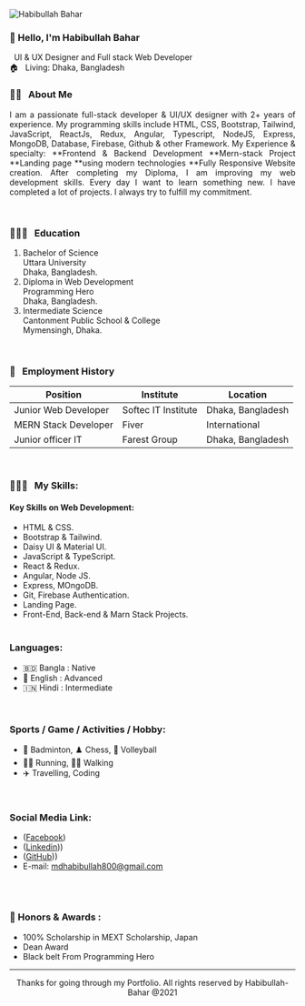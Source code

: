 ![Habibullah Bahar](https://user-images.githubusercontent.com/96808911/211027345-63add4e8-c474-4f3b-9e10-2ad663bd50bc.png)
### 👋 Hello, I'm Habibullah Bahar

&nbsp; UI & UX Designer and Full stack Web Developer <br/>
🏠 &nbsp; Living: Dhaka, Bangladesh
<br/>

<!-- about-me section starts here  -->

### 👨‍🏫 &nbsp; About Me

<p align="justify">
I am a passionate full-stack developer & UI/UX designer with 2+ years of experience. My programming skills include HTML, CSS, Bootstrap, Tailwind, JavaScript, ReactJs, Redux, Angular, Typescript, NodeJS, Express, MongoDB, Database, Firebase, Github & other Framework. My Experience & specialty: **Frontend & Backend Development **Mern-stack Project **Landing page **using modern technologies **Fully Responsive Website creation. After completing my Diploma, I am improving my web development skills. Every day I want to learn something new. I have completed a lot of projects. I always try to fulfill my commitment.
</p>
<br />
<!-- about-me section ends here  -->
<!-- education section starts here  -->

### 👨🏻‍🎓 &nbsp; Education

1. Bachelor of Science  
   Uttara University  
   Dhaka, Bangladesh.
2. Diploma in Web Development  
   Programming Hero  
   Dhaka, Bangladesh.
3. Intermediate Science  
   Cantonment Public School & College <br/>
   Mymensingh, Dhaka.

<br />

<!-- education section ends here  -->
<!-- work experience section starts here  -->

### 💼 &nbsp; Employment History

|       Position       |          Institute       | Location           |
| -------------------- | -----------------------  | ------------------ |
| Junior Web Developer | Softec IT Institute      |  Dhaka, Bangladesh |
| MERN Stack Developer | Fiver                    |  International     |
| Junior officer IT    | Farest Group             | Dhaka, Bangladesh  |


<br />
<!-- work experience section ends here  -->
<!-- web related skills section Start here  -->


### 👨🏽‍💻 &nbsp; My Skills:

#### Key Skills on Web Development:

- HTML & CSS.
- Bootstrap & Tailwind.
- Daisy UI & Material UI.
- JavaScript & TypeScript.
- React & Redux.
- Angular, Node JS.
- Express, MOngoDB.
- Git, Firebase Authentication.
- Landing Page.
- Front-End, Back-end & Marn Stack Projects.
  <br />
  <br />
  
<!-- web related skills section End here  -->
<!-- my languages section starts here  -->

### Languages:
- 🇧🇩 Bangla : Native
- 🏴󠁧󠁢󠁥󠁮󠁧󠁿 English : Advanced
- 🇮🇳 Hindi : Intermediate

<!-- my languages section ends here  -->

<br />
<!-- my sports and game section starts here  -->

### Sports / Game / Activities / Hobby:

-  🏸 Badminton, ♟️ Chess, 🏐 Volleyball
-  🏃‍♂️ Running, 🚶‍♂️ Walking
-  ✈️ Travelling, Coding

<br />

<!-- my sports and games section ends here  -->
<!-- Social Media Link section starts here -->

### Social Media Link:
- ([Facebook](https://web.facebook.com/profile.php?id=100008422393695))
- ([Linkedin](https://www.linkedin.com/in/habibullah-habib800/)))
- ([GitHub](https://github.com/Habibullah800)))
- E-mail: mdhabibullah800@gmail.com
 <br />
 
<br />

<!-- Social Media Link section starts here -->
<!-- Honors & awards section starts here  -->

### 🏅 Honors & Awards :

- 100% Scholarship in MEXT Scholarship, Japan
- Dean Award
- Black belt From Programming Hero

---
<p align="center">
Thanks for going through my Portfolio.
All rights reserved by Habibullah-Bahar @2021
<p/>


<!-- my achievement section ends here  -->


